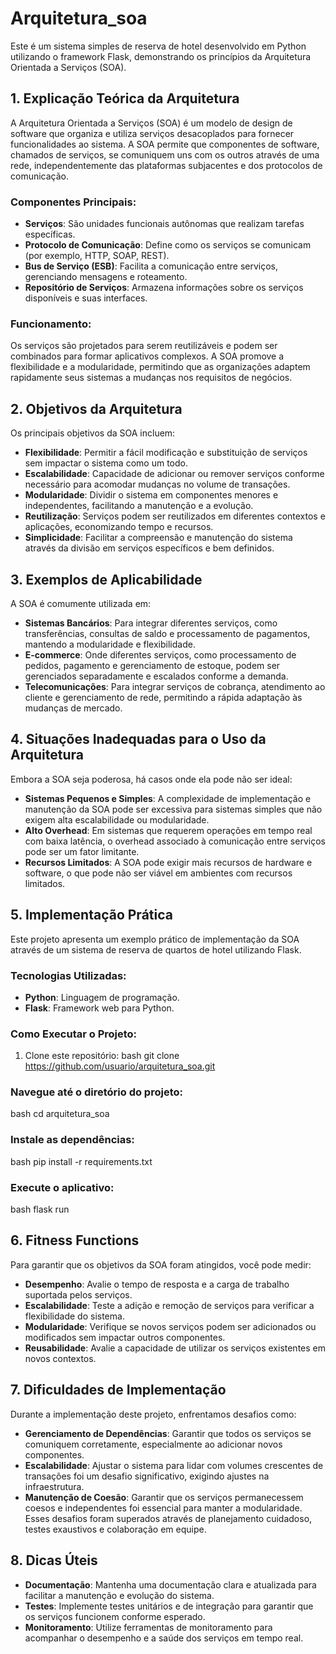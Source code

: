 # Arquitetura_soa

Este é um sistema simples de reserva de hotel desenvolvido em Python utilizando o framework Flask, demonstrando os princípios da Arquitetura Orientada a Serviços (SOA).

## 1. Explicação Teórica da Arquitetura

A Arquitetura Orientada a Serviços (SOA) é um modelo de design de software que organiza e utiliza serviços desacoplados para fornecer funcionalidades ao sistema. A SOA permite que componentes de software, chamados de serviços, se comuniquem uns com os outros através de uma rede, independentemente das plataformas subjacentes e dos protocolos de comunicação.

### Componentes Principais:
- **Serviços**: São unidades funcionais autônomas que realizam tarefas específicas.
- **Protocolo de Comunicação**: Define como os serviços se comunicam (por exemplo, HTTP, SOAP, REST).
- **Bus de Serviço (ESB)**: Facilita a comunicação entre serviços, gerenciando mensagens e roteamento.
- **Repositório de Serviços**: Armazena informações sobre os serviços disponíveis e suas interfaces.

### Funcionamento:
Os serviços são projetados para serem reutilizáveis e podem ser combinados para formar aplicativos complexos. A SOA promove a flexibilidade e a modularidade, permitindo que as organizações adaptem rapidamente seus sistemas a mudanças nos requisitos de negócios.

## 2. Objetivos da Arquitetura

Os principais objetivos da SOA incluem:
- **Flexibilidade**: Permitir a fácil modificação e substituição de serviços sem impactar o sistema como um todo.
- **Escalabilidade**: Capacidade de adicionar ou remover serviços conforme necessário para acomodar mudanças no volume de transações.
- **Modularidade**: Dividir o sistema em componentes menores e independentes, facilitando a manutenção e a evolução.
- **Reutilização**: Serviços podem ser reutilizados em diferentes contextos e aplicações, economizando tempo e recursos.
- **Simplicidade**: Facilitar a compreensão e manutenção do sistema através da divisão em serviços específicos e bem definidos.

## 3. Exemplos de Aplicabilidade

A SOA é comumente utilizada em:
- **Sistemas Bancários**: Para integrar diferentes serviços, como transferências, consultas de saldo e processamento de pagamentos, mantendo a modularidade e flexibilidade.
- **E-commerce**: Onde diferentes serviços, como processamento de pedidos, pagamento e gerenciamento de estoque, podem ser gerenciados separadamente e escalados conforme a demanda.
- **Telecomunicações**: Para integrar serviços de cobrança, atendimento ao cliente e gerenciamento de rede, permitindo a rápida adaptação às mudanças de mercado.

## 4. Situações Inadequadas para o Uso da Arquitetura

Embora a SOA seja poderosa, há casos onde ela pode não ser ideal:
- **Sistemas Pequenos e Simples**: A complexidade de implementação e manutenção da SOA pode ser excessiva para sistemas simples que não exigem alta escalabilidade ou modularidade.
- **Alto Overhead**: Em sistemas que requerem operações em tempo real com baixa latência, o overhead associado à comunicação entre serviços pode ser um fator limitante.
- **Recursos Limitados**: A SOA pode exigir mais recursos de hardware e software, o que pode não ser viável em ambientes com recursos limitados.

## 5. Implementação Prática

Este projeto apresenta um exemplo prático de implementação da SOA através de um sistema de reserva de quartos de hotel utilizando Flask.

### Tecnologias Utilizadas:
- **Python**: Linguagem de programação.
- **Flask**: Framework web para Python.

### Como Executar o Projeto:
1. Clone este repositório:
bash
   git clone https://github.com/usuario/arquitetura_soa.git

### Navegue até o diretório do projeto:
bash
   cd arquitetura_soa

### Instale as dependências:
   
bash
   pip install -r requirements.txt

### Execute o aplicativo:
bash
   flask run
   
## 6. Fitness Functions
Para garantir que os objetivos da SOA foram atingidos, você pode medir:

- **Desempenho**: Avalie o tempo de resposta e a carga de trabalho suportada pelos serviços.
- **Escalabilidade**: Teste a adição e remoção de serviços para verificar a flexibilidade do sistema.
- **Modularidade**: Verifique se novos serviços podem ser adicionados ou modificados sem impactar outros componentes.
- **Reusabilidade**: Avalie a capacidade de utilizar os serviços existentes em novos contextos.
  
## 7. Dificuldades de Implementação
Durante a implementação deste projeto, enfrentamos desafios como:

- **Gerenciamento de Dependências**: Garantir que todos os serviços se comuniquem corretamente, especialmente ao adicionar novos componentes.
- **Escalabilidade**: Ajustar o sistema para lidar com volumes crescentes de transações foi um desafio significativo, exigindo ajustes na infraestrutura.
- **Manutenção de Coesão**: Garantir que os serviços permanecessem coesos e independentes foi essencial para manter a modularidade.
Esses desafios foram superados através de planejamento cuidadoso, testes exaustivos e colaboração em equipe.

## 8. Dicas Úteis
- **Documentação**: Mantenha uma documentação clara e atualizada para facilitar a manutenção e evolução do sistema.
- **Testes**: Implemente testes unitários e de integração para garantir que os serviços funcionem conforme esperado.
- **Monitoramento**: Utilize ferramentas de monitoramento para acompanhar o desempenho e a saúde dos serviços em tempo real.
   
